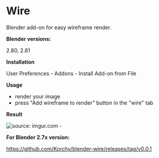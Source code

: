 # Wire

Blender add-on for easy wireframe render.

**Blender versions:**

2.80, 2.81


**Installation**

User Preferences - Addons - Install Add-on from File
    
**Usage**

- render your image
- press "Add wireframe to render" button in the "wire" tab

**Result**

<img src="http://i.imgur.com/h1GQgLH.jpg" title="source: imgur.com">
-

**For Blender 2.7x version:**

https://github.com/Korchy/blender-wire/releases/tag/v0.0.1

